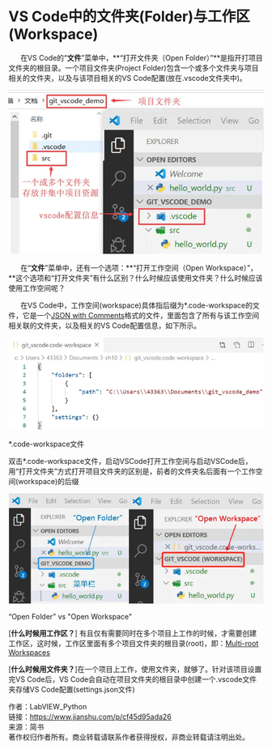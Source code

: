# VS Code中的文件夹(Folder)与工作区(Workspace)
&nbsp;&nbsp;&nbsp;&nbsp;&nbsp;&nbsp;在VS Code的“**文件**”菜单中，**“打开文件夹（Open Folder）”**是指开打项目文件夹的根目录。一个项目文件夹(Project Folder)包含一个或多个文件夹与项目相关的文件夹，以及与该项目相关的VS Code配置(放在.vscode文件夹中)。

![](vx_images/252562817249781.webp)

&nbsp;&nbsp;&nbsp;&nbsp;&nbsp;&nbsp;在“**文件**”菜单中，还有一个选项：**“打开工作空间（Open Workspace）”，**这个选项和“打开文件夹”有什么区别？什么时候应该使用文件夹？什么时候应该使用工作空间呢？

&nbsp;&nbsp;&nbsp;&nbsp;&nbsp;&nbsp;在VS Code中，工作空间(workspace)具体指后缀为\*.code-workspace的文件，它是一个[JSON with Comments](https://links.jianshu.com/go?to=https%3A%2F%2Fcode.visualstudio.com%2Fdocs%2Flanguages%2Fjson%23_json-with-comments)格式的文件，里面包含了所有与该工作空间相关联的文件夹，以及相关的VS Code配置信息，如下所示。

![](vx_images/250272817257112.webp)

\*.code-workspace文件

双击\*.code-workspace文件，启动VSCode打开工作空间与启动VSCode后，用“打开文件夹”方式打开项目文件夹的区别是，前者的文件夹名后面有一个工作空间(workspace)的后缀

![](vx_images/248172817236946.webp)

“Open Folder” vs "Open Workspace"

\[**什么时候用工作区？**\] 有且仅有需要同时在多个项目上工作的时候，才需要创建工作区，这时候，工作区里面有多个项目文件夹的根目录(root)，即：[Multi-root Workspaces](https://links.jianshu.com/go?to=https%3A%2F%2Fcode.visualstudio.com%2Fdocs%2Feditor%2Fmulti-root-workspaces%23_opening-workspace-files)

\[**什么时候用文件夹？**\]在一个项目上工作，使用文件夹，就够了。针对该项目设置完VS Code后，VS Code会自动在项目文件夹的根目录中创建一个.vscode文件夹存储VS Code配置(settings.json文件)

  
  
作者：LabVIEW\_Python  
链接：https://www.jianshu.com/p/cf45d95ada26  
来源：简书  
著作权归作者所有。商业转载请联系作者获得授权，非商业转载请注明出处。